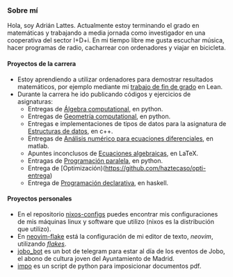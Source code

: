 ### Sobre mí

Hola, soy Adrián Lattes. Actualmente estoy terminando el grado en matemáticas y trabajando a media jornada como investigador en una cooperativa del sector I+D+i. En mi tiempo libre me gusta escuchar música, hacer programas de radio, cacharrear con ordenadores y viajar en bicicleta.

#### Proyectos de la carrera

- Estoy aprendiendo a utilizar ordenadores para demostrar resultados matemáticos, por ejemplo mediante mi [trabajo de fin de grado](/haztecaso/euclidean-geometry-lean) en Lean.
- Durante la carrera he ido publicando códigos y ejercicios de asignaturas:
  - Entregas de [Álgebra computational](https://github.com/haztecaso/acomp22), en python.
  - Entregas de [Geometría computational](https://github.com/haztecaso/gcomp22), en python.
  - Entregas e implementaciones de tipos de datos para la asignatura de [Estructuras de datos](https://github.com/haztecaso/edat21), en c++.
  - Entregas de [Análisis numérico para ecuaciones diferenciales](https://github.com/haztecaso/annu20), en matlab.
  - Apuntes inconclusos de [Ecuaciones algebraicas](https://github.com/haztecaso/eal21), en LaTeX.
  - Entragas de [Programación paralela](https://github.com/haztecaso/paralela21), en python.
  - Entrega de [Optimización)(https://github.com/haztecaso/opti-entrega)
  - Entrega de [Programación declarativa](https://github.com/haztecaso/prde20-entrega), en haskell.
  
#### Proyectos personales

- En el repositorio [nixos-configs](https://github.com/haztecaso/nixos-configs) puedes encontrar mis configuraciones de mis máquinas linux y software que utilizo (nixos es la distribución que utilizo).
- En [neovim-flake](https://github.com/haztecaso/neovim-flake) está la configuración de mi editor de texto, *neovim*, utilizando [*flakes*](https://nixos.wiki/wiki/Flakes).
- [jobo_bot](https://github.com/haztecaso/jobo_bot) es un bot de telegram para estar al día de los eventos de Jobo, el abono de cultura joven del Ayuntamiento de Madrid.
- [impo](https://github.com/haztecaso/impo) es un script de python para imposicionar documentos pdf.
